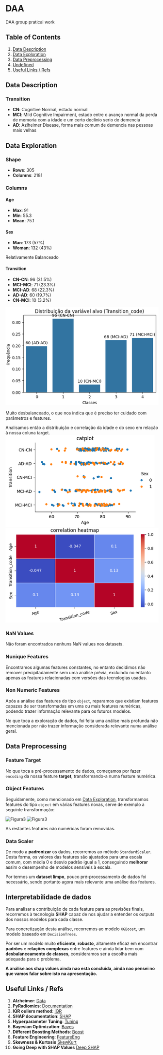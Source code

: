 # DAA
DAA group pratical work

## Table of Contents

1. [Data Description](#data-description)
2. [Data Exploration](#data-exploration)
3. [Data Preprocessing](#data-preprocessing)
4. [Undefined](#undefined)
5. [Useful Links / Refs](#useful-links--refs)

## Data Description
### Transition
- **CN**: Cognitive Normal, estado normal
- **MCI**: Mild Cognitive Impairment, estado entre o avanço normal da perda de memoria com a idade e um certo declinio serio de demencia
- **AD**: Azlheimer Disease, forma mais comum de demencia nas pessoas mais velhas


## Data Exploration
### Shape 
- **Rows**: 305
- **Columns**: 2181

### Columns
#### Age
- **Max**: 91
- **Min**: 55.3
- **Mean**: 75.1

#### Sex
- **Man**: 173 (57%)
- **Woman**: 132 (43%)

Relativamente Balanceado

#### Transition
- **CN-CN**: 96 (31.5%)
- **MCI-MCI**: 71 (23.3%)
- **MCI-AD**: 68 (22.3%)
- **AD-AD**: 60 (19.7%)
- **CN-MCI**: 10 (3.2%)

![Figura1](Images/target_distribution.png)

Muito desbalanceado, o que nos indica que é preciso ter cuidado com parâmetros e features.

Analisamos então a distribuição e correlação da idade e do sexo em relação à nossa coluna target.
![Figura2](Images/sex_age_distribution.png)
![Figura3](Images/sex_age_correlation.png)

### NaN Values
Não foram encontrados nenhuns NaN values nos datasets.

### Nunique Features
Encontramos algumas features constantes, no entanto decidimos não remover precipitadamente sem uma análise prévia, excluíndo no entanto apenas as features relacionadas com versões das tecnologias usadas.

### Non Numeric Features
Após a análise das features do tipo `object`, reparamos que existiam features capazes de ser transformadas em uma ou mais features numéricas, podendo trazer informação relevante para os futuros modelos.


No que toca a exploração de dados, foi feita uma análise mais profunda não mencionada por não trazer informação considerada relevante numa análise geral.

## Data Preprocessing
### Feature Target
No que toca a pré-processamento de dados, começamos por fazer `encoding` da nossa feature **target**, transformando-a numa feature numérica.

### Object Features
Seguidamente, como mencionado em [Data Exploration](#non-numeric-features), transformamos features do tipo `object` em várias features novas, serve de exemplo a seguinte transformação:

![Figura3](/DAA/Images/object_to_num.png)
![Figura3](/DAA/Images/object_to_num1.png)

As restantes features não numéricas foram removidas.

### Data Scaler
De modo a **padronizar** os dados, recorremos ao método `StandardScaler`. Desta forma, os valores das features são ajustados para uma escala comum, com média 0 e desvio padrão igual a 1, conseguindo **melhorar** assim o desempenho de modelos sensíveis à escala.


Por termos um **dataset limpo**, pouco pré-processamento de dados foi necessário, sendo portanto agora mais relevante uma análise das features.

## Interpretabilidade de dados
Para analisar a contribuição de cada feature para as previsões finais, recorremos à tecnologia **SHAP** capaz de nos ajudar a entender os outputs dos nossos modelos para cada classe.

Para concretização desta análise, recorremos ao modelo `XGBoost`, um modelo baseado em `DecisionTrees`. 

Por ser um modelo muito **eficiente**, **robusto**, altamente eficaz em encontrar **padrões** e **relações complexas** entre features e ainda lidar bem com **desbalanceamento de classes**, consideramos ser a escolha mais adequada para o problema. 

**A análise aos shap values ainda nao esta concluida, ainda nao pensei no que vamos falar sobre isto na apresentação.**


## Useful Links / Refs
1. **Alzheimer**: [Data](http://adni.loni.usc.edu/)
2. **PyRadiomics**: [Documentation](https://pyradiomics.readthedocs.io/en/latest/features.html)
3. **IQR ouliers method**: [IQR](https://builtin.com/articles/1-5-iqr-rule)
4. **SHAP documentation**: [SHAP](https://shap.readthedocs.io/en/latest/)
5. **Hyperparameter Tuning**: [Tuning](https://www.geeksforgeeks.org/hyperparameter-tuning/)
6. **Bayesian Optimization**: [Bayes](https://www.geeksforgeeks.org/catboost-bayesian-optimization/)
7. **Different Boosting Methods**: [Boost](https://www.geeksforgeeks.org/gradientboosting-vs-adaboost-vs-xgboost-vs-catboost-vs-lightgbm/)
9. **Feature Engineering**: [FeatureEng](https://www.geeksforgeeks.org/what-is-feature-engineering/)
10. **Skewness & Kurtosis** [SkewKurt](https://vivekrai1011.medium.com/skewness-and-kurtosis-in-machine-learning-c19f79e2d7a5)
11. **Going Deep with SHAP Values** [Deep SHAP](https://medium.com/biased-algorithms/shap-values-for-multiclass-classification-2a1b93f69c63)